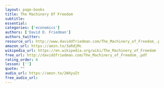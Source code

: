 ```yaml
---
layout: page-books
title: The Machinery Of Freedom
subtitle: 
essential: 
categories: ['economics']
authors: ['David D. Friedman']
authors_twitter: 
resource_url: http://www.daviddfriedman.com/The_Machinery_of_Freedom_.pdf
amazon_url: https://amzn.to/3aRdjMc
wikipedia_url: https://en.wikipedia.org/wiki/The_Machinery_of_Freedom
free_url: http://daviddfriedman.com/The_Machinery_of_Freedom_.pdf
rating_order: 6
lesson: ['']
quote: ""
audio_url: https://amzn.to/2WXyuIt
free_audio_url: 
---
```

